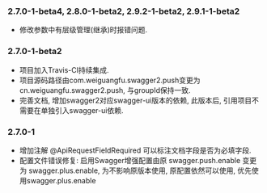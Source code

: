 ### 2.7.0-1-beta4, 2.8.0-1-beta2, 2.9.2-1-beta2, 2.9.1-1-beta2
* 修改参数中有层级管理(继承)时报错问题.

### 2.7.0-1-beta2
* 项目加入Travis-CI持续集成.
* 项目源码路径由com.weiguangfu.swagger2.push变更为cn.weiguangfu.swagger2.push, 与groupId保持一致.
* 完善文档, 增加swagger2对应swagger-ui版本的依赖, 此版本后, 引用项目不需要在单独引入swagger-ui依赖.


### 2.7.0-1
* 增加注解 @ApiRequestFieldRequired 可以标注文档字段是否为必填字段.
* 配置文件错误修复: 启用Swagger增强配置由原 swagger.push.enable 变更为 swagger.plus.enable, 为不影响原版本使用, 原配置依然可以使用, 优先使用swagger.plus.enable 